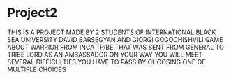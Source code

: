 # Project2

THIS IS A PROJECT MADE BY 2 STUDENTS OF INTERNATIONAL BLACK SEA UNIVERSITY
DAVID BARSEGYAN AND GIORGI GOGOCHISHVILI
GAME ABOUT WARRIOR FROM INCA TRIBE THAT WAS SENT FROM GENERAL TO TRIBE LORD AS AN AMBASSADOR
ON YOUR WAY YOU WILL MEET SEVERAL DIFFICULTIES YOU HAVE TO PASS BY CHOOSING ONE OF MULTIPLE CHOICES
